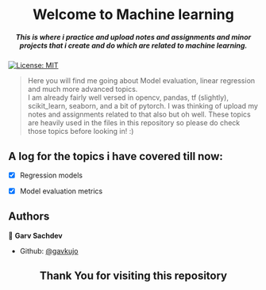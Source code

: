 <h1 align="center">Welcome to Machine learning</h1>
<h5 align="center">This is where i practice and upload notes and assignments and minor projects that i create and do which are related to machine learning.</h3>
<p>
  <a href="#" target="_blank">
    <img alt="License: MIT" src="https://img.shields.io/badge/License-MIT-blue.svg" />
  </a>
</p>

> Here you will find me going about Model evaluation, linear regression and much more advanced topics. <br />
> I am already fairly well versed in opencv, pandas, tf (slightly), scikit_learn, seaborn, and a bit of pytorch. I was thinking of upload my notes and assignments related to that also but oh well. These topics are heavily used in the files in this repository so please do check those topics before looking in! :)<br />

## A log for the topics i have covered till now:

-   [x] Regression models
-   [x] Model evaluation metrics


## Authors

👤 **Garv Sachdev**
<br />

-   Github: [@gavkujo](https://github.com/gavkujo)

<h2 align="center">Thank You for visiting this repository</h2>
